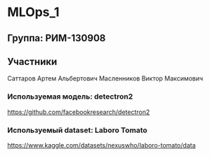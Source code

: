 # MLOps_1
## Группа: РИМ-130908
## Участники
Саттаров Артем Альбертович
Масленников Виктор Максимович
### Используемая модель: detectron2
https://github.com/facebookresearch/detectron2
### Используемый dataset: Laboro Tomato
https://www.kaggle.com/datasets/nexuswho/laboro-tomato/data
